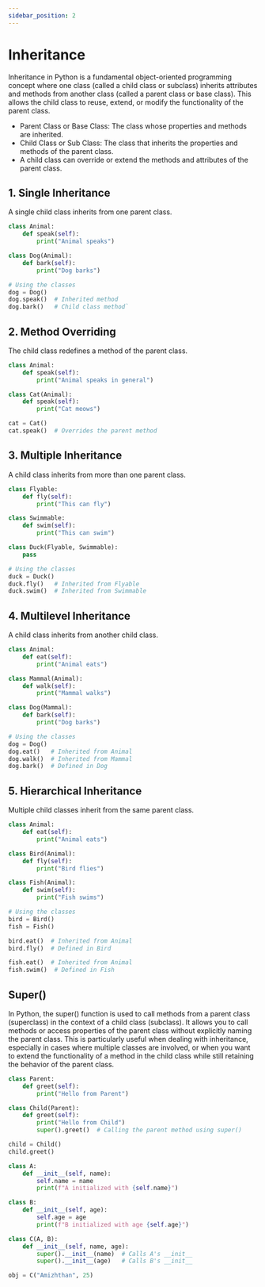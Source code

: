 ```yaml
---
sidebar_position: 2
---
```


# Inheritance

Inheritance in Python is a fundamental object-oriented programming concept where one class (called a child class or subclass) inherits attributes and methods from another class (called a parent class or base class). This allows the child class to reuse, extend, or modify the functionality of the parent class.

- Parent Class or Base Class: The class whose properties and methods are inherited.
- Child Class or Sub Class: The class that inherits the properties and methods of the parent class.
- A child class can override or extend the methods and attributes of the parent class.

## 1. Single Inheritance

A single child class inherits from one parent class.

```python
class Animal:
    def speak(self):
        print("Animal speaks")

class Dog(Animal):
    def bark(self):
        print("Dog barks")

# Using the classes
dog = Dog()
dog.speak()  # Inherited method
dog.bark()   # Child class method`
```

## 2. Method Overriding

The child class redefines a method of the parent class.

```python
class Animal:
    def speak(self):
        print("Animal speaks in general")

class Cat(Animal):
    def speak(self):
        print("Cat meows")

cat = Cat()
cat.speak()  # Overrides the parent method
```

## 3. Multiple Inheritance

A child class inherits from more than one parent class.

```python
class Flyable:
    def fly(self):
        print("This can fly")

class Swimmable:
    def swim(self):
        print("This can swim")

class Duck(Flyable, Swimmable):
    pass

# Using the classes
duck = Duck()
duck.fly()   # Inherited from Flyable
duck.swim()  # Inherited from Swimmable
```

## 4. Multilevel Inheritance

A child class inherits from another child class.

```python
class Animal:
    def eat(self):
        print("Animal eats")

class Mammal(Animal):
    def walk(self):
        print("Mammal walks")

class Dog(Mammal):
    def bark(self):
        print("Dog barks")

# Using the classes
dog = Dog()
dog.eat()   # Inherited from Animal
dog.walk()  # Inherited from Mammal
dog.bark()  # Defined in Dog

```

## 5. Hierarchical Inheritance

Multiple child classes inherit from the same parent class.

```python
class Animal:
    def eat(self):
        print("Animal eats")

class Bird(Animal):
    def fly(self):
        print("Bird flies")

class Fish(Animal):
    def swim(self):
        print("Fish swims")

# Using the classes
bird = Bird()
fish = Fish()

bird.eat()  # Inherited from Animal
bird.fly()  # Defined in Bird

fish.eat()  # Inherited from Animal
fish.swim()  # Defined in Fish
```

## Super()

In Python, the super() function is used to call methods from a parent class (superclass) in the context of a child class (subclass).
It allows you to call methods or access properties of the parent class without explicitly naming the parent class.
This is particularly useful when dealing with inheritance, especially in cases where multiple classes are involved,
or when you want to extend the functionality of a method in the child class while still retaining the behavior of the parent class.

```python
class Parent:
    def greet(self):
        print("Hello from Parent")

class Child(Parent):
    def greet(self):
        print("Hello from Child")
        super().greet()  # Calling the parent method using super()

child = Child()
child.greet()
```

```python
class A:
    def __init__(self, name):
        self.name = name
        print(f"A initialized with {self.name}")

class B:
    def __init__(self, age):
        self.age = age
        print(f"B initialized with age {self.age}")

class C(A, B):
    def __init__(self, name, age):
        super().__init__(name)  # Calls A's __init__
        super().__init__(age)   # Calls B's __init__

obj = C("Amizhthan", 25)
```
